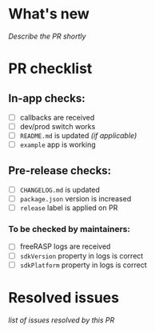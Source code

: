 # What's new
_Describe the PR shortly_

# PR checklist

## In-app checks:
- [ ] callbacks are received
- [ ] dev/prod switch works
- [ ] `README.md` is updated _(if applicable)_
- [ ] `example` app is working

## Pre-release checks:

- [ ] `CHANGELOG.md` is updated
- [ ] `package.json` version is increased
- [ ] `release` label is applied on PR

### To be checked by maintainers:

- [ ] freeRASP logs are received
- [ ] `sdkVersion` property in logs is correct
- [ ] `sdkPlatform` property in logs is correct

# Resolved issues
_list of issues resolved by this PR_
